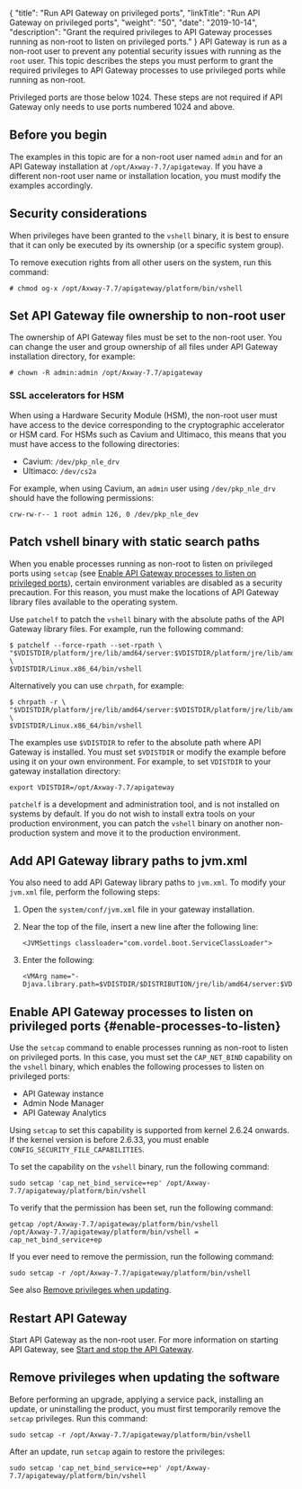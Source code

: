 {
"title": "Run API Gateway on privileged ports",
  "linkTitle": "Run API Gateway on privileged ports",
  "weight": "50",
  "date": "2019-10-14",
  "description": "Grant the required privileges to API Gateway processes running as non-root to listen on privileged ports."
}
API Gateway is run as a non-root user to prevent any potential security issues with running as the `root` user. This topic describes the steps you must perform to grant the required privileges to API Gateway processes to use privileged ports while running as non-root.

Privileged ports are those below 1024. These steps are not required if API Gateway only needs to use ports numbered 1024 and above.

## Before you begin

The examples in this topic are for a non-root user named `admin` and for an API Gateway installation at `/opt/Axway-7.7/apigateway`. If you have a different non-root user name or installation location, you must modify the examples accordingly.

## Security considerations

When privileges have been granted to the `vshell` binary, it is best to ensure that it can only be executed by its ownership (or a specific system group).

To remove execution rights from all other users on the system, run this command:

```
# chmod og-x /opt/Axway-7.7/apigateway/platform/bin/vshell
```

## Set API Gateway file ownership to non-root user

The ownership of API Gateway files must be set to the non-root user. You can change the user and group ownership of all files under API Gateway installation directory, for example:

```
# chown -R admin:admin /opt/Axway-7.7/apigateway
```

### SSL accelerators for HSM

When using a Hardware Security Module (HSM), the non-root user must have access to the device corresponding to the cryptographic accelerator or HSM card. For HSMs such as Cavium and Ultimaco, this means that you must have access to the following directories:

* Cavium: `/dev/pkp_nle_drv`
* Ultimaco: `/dev/cs2a`

For example, when using Cavium, an `admin` user using `/dev/pkp_nle_drv` should have the following permissions:

```
crw-rw-r-- 1 root admin 126, 0 /dev/pkp_nle_dev
```

## Patch vshell binary with static search paths

When you enable processes running as non-root to listen on privileged ports using `setcap` (see [Enable API Gateway processes to listen on privileged ports](#enable-processes-to-listen)), certain environment variables are disabled as a security precaution. For this reason, you must make the locations of API Gateway library files available to the operating system.

Use `patchelf` to patch the `vshell` binary with the absolute paths of the API Gateway library files. For example, run the following command:

```
$ patchelf --force-rpath --set-rpath \
"$VDISTDIR/platform/jre/lib/amd64/server:$VDISTDIR/platform/jre/lib/amd64:$VDISTDIR/platform/jre/lib/amd64/jli:$VDISTDIR/platform/lib/engines:$VDISTDIR/platform/lib:$VDISTDIR/ext/lib" \
$VDISTDIR/Linux.x86_64/bin/vshell
```

Alternatively you can use `chrpath`, for example:

```
$ chrpath -r \
"$VDISTDIR/platform/jre/lib/amd64/server:$VDISTDIR/platform/jre/lib/amd64:$VDISTDIR/platform/jre/lib/amd64/jli:$VDISTDIR/platform/lib/engines:$VDISTDIR/platform/lib:$VDISTDIR/ext/lib" \
$VDISTDIR/Linux.x86_64/bin/vshell
```

The examples use `$VDISTDIR` to refer to the absolute path where API Gateway is installed. You must set `$VDISTDIR` or modify the example before using it on your own environment. For example, to set `VDISTDIR` to your gateway installation directory:

```
export VDISTDIR=/opt/Axway-7.7/apigateway
```

`patchelf` is a development and administration tool, and is not installed on systems by default. If you do not wish to install extra tools on your production environment, you can patch the `vshell` binary on another non-production system and move it to the production environment.

## Add API Gateway library paths to jvm.xml

You also need to add API Gateway library paths to `jvm.xml`. To modify your `jvm.xml` file, perform the following steps:

1. Open the `system/conf/jvm.xml` file in your gateway installation.
2. Near the top of the file, insert a new line after the following line:

   ```
   <JVMSettings classloader="com.vordel.boot.ServiceClassLoader">
   ```
3. Enter the following:

   ```
   <VMArg name="-Djava.library.path=$VDISTDIR/$DISTRIBUTION/jre/lib/amd64/server:$VDISTDIR/$DISTRIBUTION/jre/lib/amd64:$VDISTDIR/$DISTRIBUTION/lib/engines:$VDISTDIR/ext/$DISTRIBUTION/lib:$VDISTDIR/ext/lib:$VDISTDIR/$DISTRIBUTION/jre/lib:system/lib:$VDISTDIR/$DISTRIBUTION/lib"/>
   ```

## Enable API Gateway processes to listen on privileged ports {#enable-processes-to-listen}

Use the `setcap` command to enable processes running as non-root to listen on privileged ports. In this case, you must set the `CAP_NET_BIND` capability on the `vshell` binary, which enables the following processes to listen on privileged ports:

* API Gateway instance
* Admin Node Manager
* API Gateway Analytics

Using `setcap` to set this capability is supported from kernel 2.6.24 onwards. If the kernel version is before 2.6.33, you must enable `CONFIG_SECURITY_FILE_CAPABILITIES`.

To set the capability on the `vshell` binary, run the following command:

```
sudo setcap 'cap_net_bind_service=+ep' /opt/Axway-7.7/apigateway/platform/bin/vshell
```

To verify that the permission has been set, run the following command:

```
getcap /opt/Axway-7.7/apigateway/platform/bin/vshell
/opt/Axway-7.7/apigateway/platform/bin/vshell = cap_net_bind_service+ep
```

If you ever need to remove the permission, run the following command:

```
sudo setcap -r /opt/Axway-7.7/apigateway/platform/bin/vshell
```

See also [Remove privileges when updating](#remove-privileges-when-updating-the-software).

## Restart API Gateway

Start API Gateway as the non-root user. For more information on starting API Gateway, see [Start and stop the API Gateway](/docs/apim_administration/apigtw_admin/manage_operations/#start-and-stop-the-api-gateway).

## Remove privileges when updating the software

Before performing an upgrade, applying a service pack, installing an update, or uninstalling the product, you must first temporarily remove the `setcap` privileges. Run this command:

```
sudo setcap -r /opt/Axway-7.7/apigateway/platform/bin/vshell
```

After an update, run `setcap` again to restore the privileges:

```
sudo setcap 'cap_net_bind_service=+ep' /opt/Axway-7.7/apigateway/platform/bin/vshell
```
